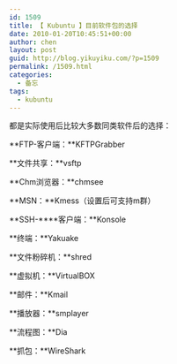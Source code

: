 ```yaml
---
id: 1509
title: 【 Kubuntu 】目前软件包的选择
date: 2010-01-20T10:45:51+00:00
author: chen
layout: post
guid: http://blog.yikuyiku.com/?p=1509
permalink: /1509.html
categories:
  - 备忘
tags:
  - kubuntu
---
```

都是实际使用后比较大多数同类软件后的选择：

**FTP-客户端：**KFTPGrabber

**文件共享：**vsftp

**Chm浏览器：**chmsee

**MSN：**Kmess（设置后可支持m群）

**SSH-****客户端：**Konsole

**终端：**Yakuake

**文件粉碎机：**shred

**虚拟机：**VirtualBOX

**邮件：**Kmail

**播放器：**smplayer

**流程图：**Dia

**抓包：**WireShark